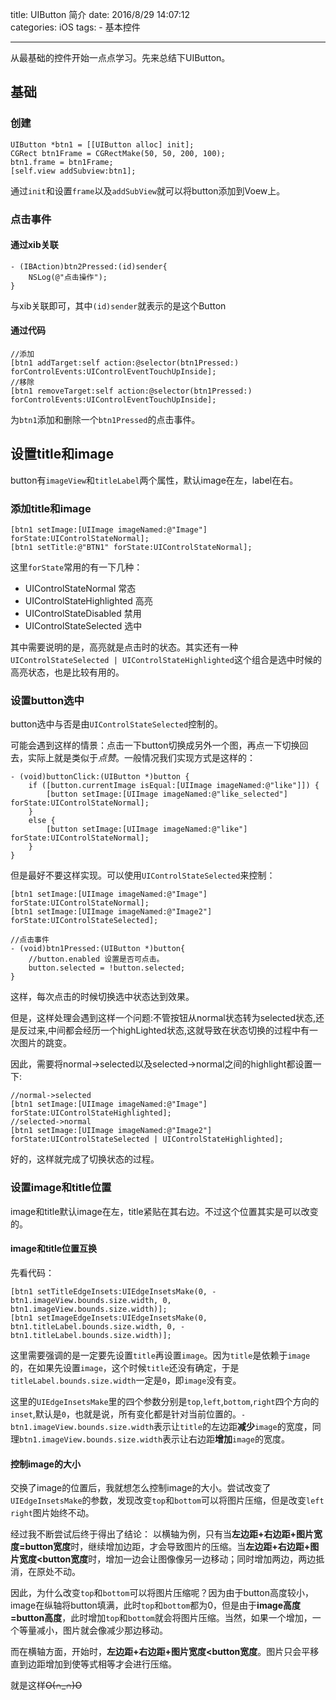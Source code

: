 title: UIButton 简介
date: 2016/8/29 14:07:12  
categories: iOS
tags: 
	- 基本控件
	
---

从最基础的控件开始一点点学习。先来总结下UIButton。

<!--more-->

## 基础
### 创建
```objc
UIButton *btn1 = [[UIButton alloc] init];
CGRect btn1Frame = CGRectMake(50, 50, 200, 100);
btn1.frame = btn1Frame;
[self.view addSubview:btn1];
```

通过`init`和设置`frame`以及`addSubView`就可以将button添加到Voew上。

### 点击事件
#### 通过xib关联
```objc
- (IBAction)btn2Pressed:(id)sender{
    NSLog(@"点击操作");
}
```
与xib关联即可，其中`(id)sender`就表示的是这个Button

#### 通过代码
```objc
//添加
[btn1 addTarget:self action:@selector(btn1Pressed:) forControlEvents:UIControlEventTouchUpInside];
//移除
[btn1 removeTarget:self action:@selector(btn1Pressed:) forControlEvents:UIControlEventTouchUpInside];
```
为`btn1`添加和删除一个`btn1Pressed`的点击事件。

## 设置title和image
button有`imageView`和`titleLabel`两个属性，默认image在左，label在右。

### 添加title和image
```
[btn1 setImage:[UIImage imageNamed:@"Image"] forState:UIControlStateNormal];
[btn1 setTitle:@"BTN1" forState:UIControlStateNormal];
```
这里`forState`常用的有一下几种：
- UIControlStateNormal  		常态
- UIControlStateHighlighted 	高亮
- UIControlStateDisabled		禁用
- UIControlStateSelected		选中

其中需要说明的是，高亮就是点击时的状态。其实还有一种`UIControlStateSelected | UIControlStateHighlighted`这个组合是选中时候的高亮状态，也是比较有用的。

### 设置button选中
button选中与否是由`UIControlStateSelected`控制的。

可能会遇到这样的情景：点击一下button切换成另外一个图，再点一下切换回去，实际上就是类似于*点赞*。一般情况我们实现方式是这样的：
```objc
- (void)buttonClick:(UIButton *)button {
    if ([button.currentImage isEqual:[UIImage imageNamed:@"like"]]) {
        [button setImage:[UIImage imageNamed:@"like_selected"] forState:UIControlStateNormal];
    }
    else {
        [button setImage:[UIImage imageNamed:@"like"] forState:UIControlStateNormal];
    }
}
```

但是最好不要这样实现。可以使用`UIControlStateSelected`来控制：
```objc
[btn1 setImage:[UIImage imageNamed:@"Image"] forState:UIControlStateNormal];
[btn1 setImage:[UIImage imageNamed:@"Image2"] forState:UIControlStateSelected];

//点击事件
- (void)btn1Pressed:(UIButton *)button{
    //button.enabled 设置是否可点击。
    button.selected = !button.selected;
}
```
这样，每次点击的时候切换选中状态达到效果。

但是，这样处理会遇到这样一个问题:不管按钮从normal状态转为selected状态,还是反过来,中间都会经历一个highLighted状态,这就导致在状态切换的过程中有一次图片的跳变。

因此，需要将normal->selected以及selected->normal之间的highlight都设置一下:
```objc
//normal->selected
[btn1 setImage:[UIImage imageNamed:@"Image"] forState:UIControlStateHighlighted];
//selected->normal
[btn1 setImage:[UIImage imageNamed:@"Image2"] forState:UIControlStateSelected | UIControlStateHighlighted];
```

好的，这样就完成了切换状态的过程。

### 设置image和title位置
image和title默认image在左，title紧贴在其右边。不过这个位置其实是可以改变的。

#### image和title位置互换
先看代码：
```objc
[btn1 setTitleEdgeInsets:UIEdgeInsetsMake(0, -btn1.imageView.bounds.size.width, 0, btn1.imageView.bounds.size.width)];
[btn1 setImageEdgeInsets:UIEdgeInsetsMake(0, btn1.titleLabel.bounds.size.width, 0, -btn1.titleLabel.bounds.size.width)];
```
这里需要强调的是一定要先设置`title`再设置`image`。因为`title`是依赖于`image`的，在如果先设置`image`，这个时候`title`还没有确定，于是`titleLabel.bounds.size.width`一定是`0`，即`image`没有变。

这里的`UIEdgeInsetsMake`里的四个参数分别是`top`,`left`,`bottom`,`right`四个方向的`inset`,默认是`0`，也就是说，所有变化都是针对当前位置的。`-btn1.imageView.bounds.size.width`表示让`title`的左边距**减少**`image`的宽度，同理`btn1.imageView.bounds.size.width`表示让右边距**增加**`image`的宽度。

#### 控制image的大小
交换了image的位置后，我就想怎么控制image的大小。尝试改变了`UIEdgeInsetsMake`的参数，发现改变`top`和`bottom`可以将图片压缩，但是改变`left` `right`图片始终不动。

经过我不断尝试后终于得出了结论：
以横轴为例，只有当**左边距+右边距+图片宽度=button宽度**时，继续增加边距，才会导致图片的压缩。当**左边距+右边距+图片宽度<button宽度**时，增加一边会让图像像另一边移动；同时增加两边，两边抵消，在原处不动。

因此，为什么改变`top`和`bottom`可以将图片压缩呢？因为由于button高度较小，image在纵轴将button填满，此时`top`和`bottom`都为0，但是由于**image高度=button高度**，此时增加`top`和`bottom`就会将图片压缩。当然，如果一个增加，一个等量减小，图片就会像减少那边移动。

而在横轴方面，开始时，**左边距+右边距+图片宽度<button宽度**。图片只会平移直到边距增加到使等式相等才会进行压缩。


就是这样~~O(∩_∩)O~~